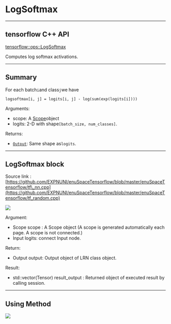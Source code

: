 # LogSoftmax

---

## tensorflow C++ API

[tensorflow::ops::LogSoftmax](https://www.tensorflow.org/api_docs/cc/class/tensorflow/ops/log-softmax)

Computes log softmax activations.

---

## Summary

For each batch`i`and class`j`we have

```
logsoftmax[i, j] = logits[i, j] - log(sum(exp(logits[i])))
```

Arguments:

* scope: A [Scope](https://www.tensorflow.org/api_docs/cc/class/tensorflow/scope.html#classtensorflow_1_1_scope)object
* logits: 2-D with shape`[batch_size, num_classes]`.

Returns:

* [`Output`](https://www.tensorflow.org/api_docs/cc/class/tensorflow/output.html#classtensorflow_1_1_output): Same shape as`logits`.

---

## LogSoftmax block

Source link : [https://github.com/EXPNUNI/enuSpaceTensorflow/blob/master/enuSpaceTensorflow/tf\_nn.cpp](https://github.com/EXPNUNI/enuSpaceTensorflow/blob/master/enuSpaceTensorflow/tf_random.cpp)

![](/nn-ops/LogSoftmax1.jpg)

Argument:

* Scope scope : A Scope object \(A scope is generated automatically each page. A scope is not connected.\)
* Input logits: connect  Input node.

Return:

* Output output: Output object of LRN class object.

Result:

* std::vector\(Tensor\) result\_output  : Returned object of executed result by calling session.

---

## Using Method

![](/nn-ops/LogSoftmax2.jpg)

